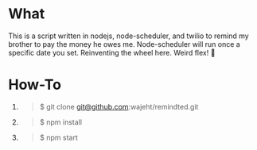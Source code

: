 # What

This is a script written in nodejs, node-scheduler, and twilio to remind my brother to pay the money he owes me. Node-scheduler will run once a specific date you set. Reinventing the wheel here. Weird flex! 💪

# How-To

1. > \$ git clone git@github.com:wajeht/remindted.git
2. > \$ npm install
3. > \$ npm start
